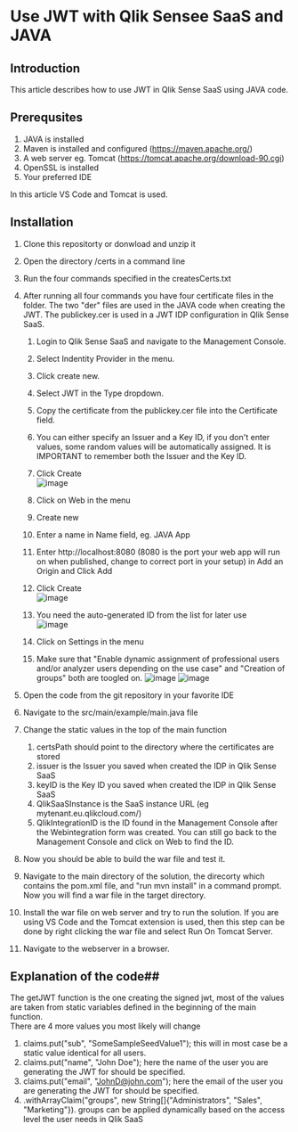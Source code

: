 # Use JWT with Qlik Sensee SaaS and JAVA

## Introduction ##
This article describes how to use JWT in Qlik Sense SaaS using JAVA code.

## Prerequsites ##
1. JAVA is installed
2. Maven is installed and configured (https://maven.apache.org/) 
3. A web server eg. Tomcat (https://tomcat.apache.org/download-90.cgi)
4. OpenSSL is installed
5. Your preferred IDE

In this article VS Code and Tomcat is used.

## Installation ##
1. Clone this repositorty or donwload and unzip it
2. Open the directory <solutionDir>/certs in a command line
3. Run the four commands specified in the createsCerts.txt
4. After running all four commands you have four certificate files in the folder. The two "der" files are used in the JAVA code when creating the JWT. The publickey.cer is used in a JWT IDP configuration in Qlik Sense SaaS.
   1. Login to Qlik Sense SaaS and navigate to the Management Console.
   2. Select Indentity Provider in the menu.
   3. Click create new.
   4. Select JWT in the Type dropdown.
   5. Copy the certificate from the publickey.cer file into the Certificate field.
   6. You can either specify an Issuer and a Key ID, if you don't enter values, some random values will be automatically assigned. It is IMPORTANT to remember both the Issuer and the Key ID.
   7. Click Create <br>
   ![image](https://user-images.githubusercontent.com/6170297/169548503-30d14e7f-a1fa-4dc4-a70b-081ccdc0fa8f.png)

   8. Click on Web in the menu
   9.  Create new
   10. Enter a name in Name field, eg. JAVA App
   11. Enter http://localhost:8080 (8080 is the port your web app will run on when published, change to correct port in your setup) in Add an Origin and Click Add
   12. Click Create <br>
   ![image](https://user-images.githubusercontent.com/6170297/169548961-575c5d2e-154e-4b61-acb3-44d4b5ab27c3.png)

   13. You need the auto-generated ID from the list for later use <br>
   ![image](https://user-images.githubusercontent.com/6170297/169549360-bc64b948-dafc-4272-aa04-5635a2b96468.png)

   14. Click on Settings in the menu
   15. Make sure that "Enable dynamic assignment of professional users and/or analyzer users depending on the use case" and "Creation of groups" both are toogled on.
   ![image](https://user-images.githubusercontent.com/6170297/169549600-d4337cc6-966d-48e4-9a3d-94f799903eb0.png) ![image](https://user-images.githubusercontent.com/6170297/169549817-d530945d-92fa-4b53-b929-65e207d7f6e2.png)


5. Open the code from the git repository in your favorite IDE 
6. Navigate to the src/main/example/main.java file
7. Change the static values in the top of the main function
   1. certsPath should point to the directory where the certificates are stored
   2. issuer is the Issuer you saved when created the IDP in Qlik Sense SaaS
   3. keyID is the Key ID you saved when created the IDP in Qlik Sense SaaS
   4. QlikSaaSInstance is the SaaS instance URL (eg mytenant.eu.qlikcloud.com/)
   5. QlikIntegrationID is the ID found in the Management Console after the Webintegration form was created. You can still go back to the Management Console and click on Web to find the ID.
8. Now you should be able to build the war file and test it.
9. Navigate to the main directory of the solution, the direcorty which contains the pom.xml file, and "run mvn install" in a command prompt. Now you will find a war file in the target directory.
10. Install the war file on web server and try to run the solution. If you are using VS Code and the Tomcat extension is used, then this step can be done by right clicking the war file and select Run On Tomcat Server.
11. Navigate to the webserver in a browser.
## Explanation of the code##
The getJWT function is the one creating the signed jwt, most of the values are taken from static variables defined in the beginning of the main function. <br>
There are 4 more values you most likely will change<br>
1. claims.put("sub", "SomeSampleSeedValue1"); this will in most case be a static value identical for all users.
2. claims.put("name", "John Doe"); here the name of the user you are generating the JWT for should be specified.
3. claims.put("email", "JohnD@john.com"); here the email of the user you are generating the JWT for should be specified.
4. .withArrayClaim("groups", new String[]{"Administrators", "Sales", "Marketing"}). groups can be applied dynamically based on the access level the user needs in Qlik SaaS
